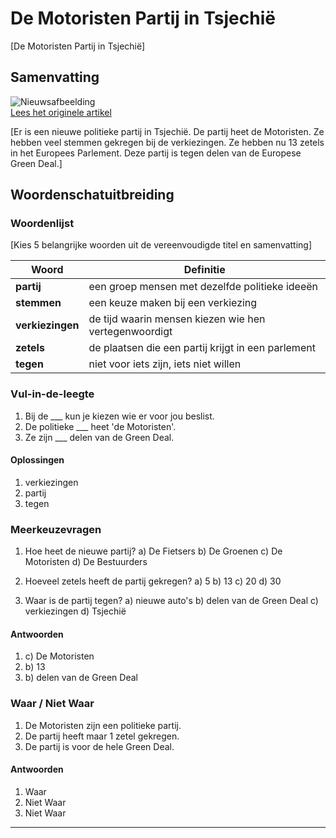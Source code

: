 # De Motoristen Partij in Tsjechië

[De Motoristen Partij in Tsjechië]

## Samenvatting

![Nieuwsafbeelding](https://prod-img.standaard.be/public/nieuws/yveixo-belgaimage-123709319.jpg/alternates/BASE_SIXTEEN_NINE/Belgaimage-123709319.jpg)   
[Lees het originele artikel](https://www.standaard.be/buitenland/wie-zijn-de-motoristen-die-in-tsjechie-zoveel-stemmen-haalden/95190247.html)

[Er is een nieuwe politieke partij in Tsjechië. De partij heet de Motoristen. Ze hebben veel stemmen gekregen bij de verkiezingen. Ze hebben nu 13 zetels in het Europees Parlement. Deze partij is tegen delen van de Europese Green Deal.]

## Woordenschatuitbreiding

### Woordenlijst

[Kies 5 belangrijke woorden uit de vereenvoudigde titel en samenvatting]

| Woord | Definitie |
|-------|-----------|
| **partij** | een groep mensen met dezelfde politieke ideeën |
| **stemmen** | een keuze maken bij een verkiezing |
| **verkiezingen** | de tijd waarin mensen kiezen wie hen vertegenwoordigt |
| **zetels** | de plaatsen die een partij krijgt in een parlement |
| **tegen** | niet voor iets zijn, iets niet willen |

### Vul-in-de-leegte
1. Bij de ___ kun je kiezen wie er voor jou beslist.
2. De politieke ___ heet 'de Motoristen'.
3. Ze zijn ___ delen van de Green Deal.

#### Oplossingen
1. verkiezingen
2. partij
3. tegen

### Meerkeuzevragen
1. Hoe heet de nieuwe partij?
   a) De Fietsers
   b) De Groenen
   c) De Motoristen
   d) De Bestuurders

2. Hoeveel zetels heeft de partij gekregen?
   a) 5
   b) 13
   c) 20
   d) 30

3. Waar is de partij tegen?
   a) nieuwe auto's
   b) delen van de Green Deal
   c) verkiezingen
   d) Tsjechië

#### Antwoorden
1. c) De Motoristen
2. b) 13
3. b) delen van de Green Deal

### Waar / Niet Waar
1. De Motoristen zijn een politieke partij.
2. De partij heeft maar 1 zetel gekregen.
3. De partij is voor de hele Green Deal.

#### Antwoorden
1. Waar
2. Niet Waar
3. Niet Waar
---